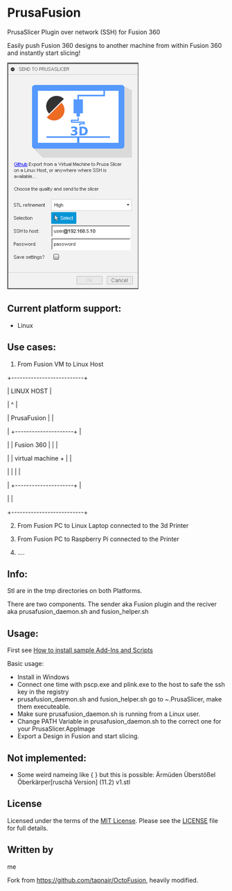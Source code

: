 # PrusaFusion
PrusaSlicer Plugin over network (SSH) for Fusion 360 

Easily push Fusion 360 designs to another machine from within Fusion 360 and instantly start slicing!

![PrusaFusion Cover](./Resources/PrusaFusion_Cover.png)

## Current platform support:
- Linux

## Use cases:

1. From Fusion VM to Linux Host

+--------------------------+

|     LINUX HOST           |

|                     ^    |

|        PrusaFusion  |    |

| +---------------------+  |

| | Fusion 360        | |  |

| | virtual machine   + |  |

| |                     |  |

| +---------------------+  |

|                          |

+--------------------------+


2. From Fusion PC to Linux Laptop connected to the 3d Printer

3. From Fusion PC to Raspberry Pi connected to the Printer

4. ....

## Info:

Stl are in the tmp directories on both Platforms.

There are two components. The sender aka Fusion plugin and the reciver aka prusafusion_daemon.sh and fusion_helper.sh

## Usage:
First see [How to install sample Add-Ins and Scripts](https://rawgit.com/AutodeskFusion360/AutodeskFusion360.github.io/master/Installation.html)

Basic usage:
  * Install in Windows
  * Connect one time with pscp.exe and plink.exe to the host to safe the ssh key in the registry
  * prusafusion_daemon.sh and fusion_helper.sh go to ~.PrusaSlicer, make them executeable.
  * Make sure prusafusion_daemon.sh is running from a Linux user.
  * Change PATH Variable in prusafusion_daemon.sh to the correct one for your PrusaSlicer.AppImage
  * Export a Design in Fusion and start slicing.

## Not implemented:
- Some weird nameing like { } but this is possible: Ärmüden Überstößel Öberkärper[ruschä Version] (11.2) v1.stl

## License
Licensed under the terms of the [MIT License](http://opensource.org/licenses/MIT). Please see the [LICENSE](LICENSE) file for full details.

## Written by

me

Fork from https://github.com/tapnair/OctoFusion, heavily modified.
